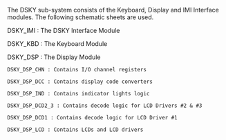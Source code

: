 The DSKY sub-system consists of the Keyboard, Display and IMI Interface modules. The following schematic sheets are used.

DSKY_IMI : The DSKY Interface Module

DSKY_KBD : The Keyboard Module

DSKY_DSP : The Display Module

    DSKY_DSP_CHN : Contains I/O channel registers

    DSKY_DSP_DCC : Contains display code converters

    DSKY_DSP_IND : Contains indicator lights logic

    DSKY_DSP_DCD2_3 : Contains decode logic for LCD Drivers #2 & #3

    DSKY_DSP_DCD1 : Contains decode logic for LCD Driver #1

    DSKY_DSP_LCD : Contains LCDs and LCD drivers
